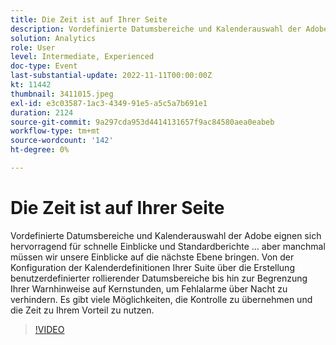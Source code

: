 ```yaml
---
title: Die Zeit ist auf Ihrer Seite
description: Vordefinierte Datumsbereiche und Kalenderauswahl der Adobe eignen sich hervorragend für schnelle Einblicke und Standardberichte … aber manchmal müssen wir unsere Einblicke auf die nächste Ebene bringen. Von der Konfiguration der Kalenderdefinitionen Ihrer Suite über die Erstellung benutzerdefinierter rollierender Datumsbereiche bis hin zur Begrenzung Ihrer Warnhinweise auf Kernstunden, um Fehlalarme über Nacht zu verhindern. Es gibt viele Möglichkeiten, die Kontrolle zu übernehmen und die Zeit zu Ihrem Vorteil zu nutzen.
solution: Analytics
role: User
level: Intermediate, Experienced
doc-type: Event
last-substantial-update: 2022-11-11T00:00:00Z
kt: 11442
thumbnail: 3411015.jpeg
exl-id: e3c03587-1ac3-4349-91e5-a5c5a7b691e1
duration: 2124
source-git-commit: 9a297cda953d4414131657f9ac84580aea0eabeb
workflow-type: tm+mt
source-wordcount: '142'
ht-degree: 0%

---
```


# Die Zeit ist auf Ihrer Seite

Vordefinierte Datumsbereiche und Kalenderauswahl der Adobe eignen sich hervorragend für schnelle Einblicke und Standardberichte … aber manchmal müssen wir unsere Einblicke auf die nächste Ebene bringen. Von der Konfiguration der Kalenderdefinitionen Ihrer Suite über die Erstellung benutzerdefinierter rollierender Datumsbereiche bis hin zur Begrenzung Ihrer Warnhinweise auf Kernstunden, um Fehlalarme über Nacht zu verhindern. Es gibt viele Möglichkeiten, die Kontrolle zu übernehmen und die Zeit zu Ihrem Vorteil zu nutzen.

>[!VIDEO](https://video.tv.adobe.com/v/3411015/?quality=12&learn=on)
